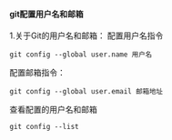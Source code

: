 #### git配置用户名和邮箱
1.关于Git的用户名和邮箱：
配置用户名指令

````shell script
git config --global user.name 用户名
````

配置邮箱指令：

````shell script
git config --global user.email 邮箱地址
````

查看配置的用户名和邮箱

````shell script
git config --list 
````
